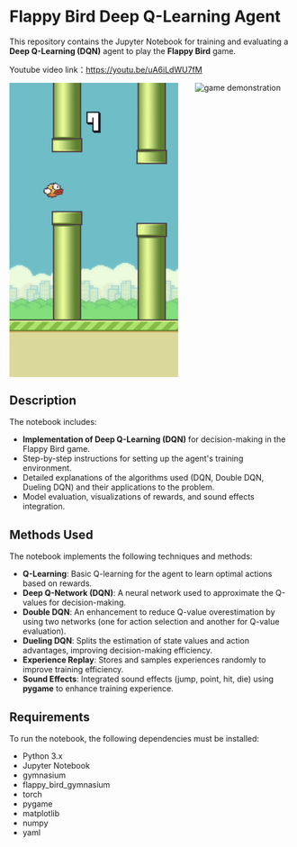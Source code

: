 # Flappy Bird Deep Q-Learning Agent

This repository contains the Jupyter Notebook for training and evaluating a **Deep Q-Learning (DQN)** agent to play the **Flappy Bird** game.

Youtube video link：https://youtu.be/uA6iLdWU7fM


<div style="display: flex; justify-content: center; gap: 30px;">
  <img src="game.png" alt="game image" width="300">
  <img src="game demaonstration.gif" alt="game demonstration" width="300">
</div>

## Description

The notebook includes:

- **Implementation of Deep Q-Learning (DQN)** for decision-making in the Flappy Bird game.
- Step-by-step instructions for setting up the agent's training environment.
- Detailed explanations of the algorithms used (DQN, Double DQN, Dueling DQN) and their applications to the problem.
- Model evaluation, visualizations of rewards, and sound effects integration.

## Methods Used

The notebook implements the following techniques and methods:

- **Q-Learning**: Basic Q-learning for the agent to learn optimal actions based on rewards.
- **Deep Q-Network (DQN)**: A neural network used to approximate the Q-values for decision-making.
- **Double DQN**: An enhancement to reduce Q-value overestimation by using two networks (one for action selection and another for Q-value evaluation).
- **Dueling DQN**: Splits the estimation of state values and action advantages, improving decision-making efficiency.
- **Experience Replay**: Stores and samples experiences randomly to improve training efficiency.
- **Sound Effects**: Integrated sound effects (jump, point, hit, die) using **pygame** to enhance training experience.

## Requirements

To run the notebook, the following dependencies must be installed:

- Python 3.x
- Jupyter Notebook
- gymnasium
- flappy_bird_gymnasium
- torch
- pygame
- matplotlib
- numpy
- yaml
